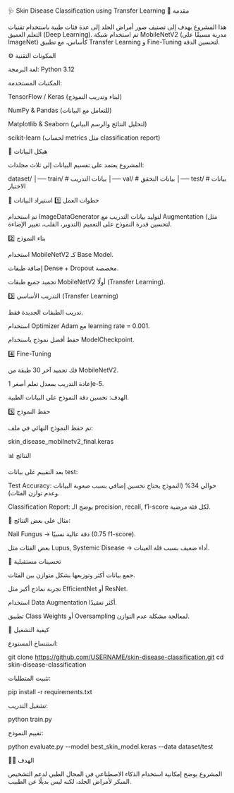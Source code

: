 🩺 Skin Disease Classification using Transfer Learning
📌 مقدمة

هذا المشروع يهدف إلى تصنيف صور أمراض الجلد إلى عدة فئات طبية باستخدام تقنيات التعلم العميق (Deep Learning).
تم استخدام شبكة MobileNetV2 (مدربة مسبقًا على ImageNet) كأساس، مع تطبيق Transfer Learning و Fine-Tuning لتحسين الدقة.

⚙️ المكونات التقنية

لغة البرمجة: Python 3.12

المكتبات المستخدمة:

TensorFlow / Keras (لبناء وتدريب النموذج)

NumPy & Pandas (للتعامل مع البيانات)

Matplotlib & Seaborn (لتحليل النتائج والرسم البياني)

scikit-learn (لحساب metrics مثل classification report)

📂 هيكل البيانات

المشروع يعتمد على تقسيم البيانات إلى ثلاث مجلدات:

dataset/
│── train/   # بيانات التدريب
│── val/     # بيانات التحقق
│── test/    # بيانات الاختبار

🧠 خطوات العمل
1️⃣ استيراد البيانات

تم استخدام ImageDataGenerator لتوليد بيانات التدريب مع Augmentation (مثل التدوير، القلب، تغيير الإضاءة) لتحسين قدرة النموذج على التعميم.

2️⃣ بناء النموذج

استخدام MobileNetV2 كـ Base Model.

إضافة طبقات Dense + Dropout مخصصة.

تجميد جميع طبقات MobileNetV2 أولًا (Transfer Learning).

3️⃣ التدريب الأساسي (Transfer Learning)

تدريب الطبقات الجديدة فقط.

استخدام Optimizer Adam مع learning rate = 0.001.

حفظ أفضل نموذج باستخدام ModelCheckpoint.

4️⃣ Fine-Tuning

فك تجميد آخر 30 طبقة من MobileNetV2.

إعادة التدريب بمعدل تعلم أصغر 1e-5.

الهدف: تحسين دقة النموذج على البيانات الطبية.

5️⃣ حفظ النموذج

تم حفظ النموذج النهائي في ملف:

skin_disease_mobilnetv2_final.keras

📊 النتائج

بعد التقييم على بيانات test:

Test Accuracy: حوالي 34% (النموذج يحتاج تحسين إضافي بسبب صعوبة البيانات وعدم توازن الفئات).

Classification Report: يوضح الـ precision, recall, f1-score لكل فئة مرضية.

📌 مثال على بعض النتائج:

Nail Fungus → دقة عالية نسبيًا (0.75 f1-score).

بعض الفئات مثل Lupus, Systemic Disease → أداء ضعيف بسبب قلة العينات.

🔧 تحسينات مستقبلية

جمع بيانات أكثر وتوزيعها بشكل متوازن بين الفئات.

تجربة نماذج أكبر مثل EfficientNet أو ResNet.

استخدام Data Augmentation أكثر تعقيدًا.

تطبيق Class Weights أو Oversampling لمعالجة مشكلة عدم التوازن.

🚀 كيفية التشغيل

استنساخ المستودع:

git clone https://github.com/USERNAME/skin-disease-classification.git
cd skin-disease-classification


تثبيت المتطلبات:

pip install -r requirements.txt


تشغيل التدريب:

python train.py


تقييم النموذج:

python evaluate.py --model best_skin_model.keras --data dataset/test

👨‍⚕️ الهدف

المشروع يوضح إمكانية استخدام الذكاء الاصطناعي في المجال الطبي لدعم التشخيص المبكر لأمراض الجلد، لكنه ليس بديلًا عن الطبيب.
